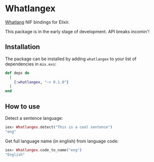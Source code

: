 # Whatlangex

[Whatlang](https://github.com/greyblake/whatlang-rs) NIF bindings for Elixir.

This package is in the early stage of development. API breaks incomin'!

## Installation

The package can be installed by adding `whatlangex` to your list of dependencies in `mix.exs`:

```elixir
def deps do
  [
    {:whatlangex, "~> 0.1.0"}
  ]
end
```

## How to use

Detect a sentence language:

```elixir
iex> Whatlangex.detect("This is a cool sentence")
"eng"
```

Get full language name (in english) from language code:

```elixir
iex> Whatlangex.code_to_name("eng")
"English"
```
